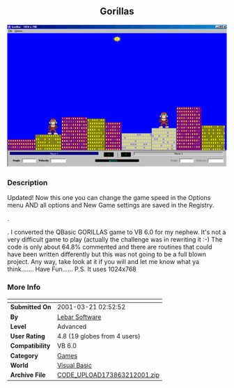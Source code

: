 ﻿<div align="center">

## Gorillas

<img src="PIC20013214634527.gif">
</div>

### Description

Updated! Now this one you can change the game speed in the Options menu AND all options and New Game settings are saved in the Registry.

.

. I converted the QBasic GORILLAS game to VB 6.0 for my nephew. It's not a very difficult game to play (actually the challenge was in rewriting it :-) The code is only about 64.8% commented and there are routines that could have been written differently but this was not going to be a full blown project. Any way, take look at it if you will and let me know what ya think....... Have Fun...... P.S. It uses 1024x768
 
### More Info
 


<span>             |<span>
---                |---
**Submitted On**   |2001-03-21 02:52:52
**By**             |[Lebar Software](https://github.com/Planet-Source-Code/PSCIndex/blob/master/ByAuthor/lebar-software.md)
**Level**          |Advanced
**User Rating**    |4.8 (19 globes from 4 users)
**Compatibility**  |VB 6\.0
**Category**       |[Games](https://github.com/Planet-Source-Code/PSCIndex/blob/master/ByCategory/games__1-38.md)
**World**          |[Visual Basic](https://github.com/Planet-Source-Code/PSCIndex/blob/master/ByWorld/visual-basic.md)
**Archive File**   |[CODE\_UPLOAD173863212001\.zip](https://github.com/Planet-Source-Code/lebar-software-gorillas__1-21824/archive/master.zip)









